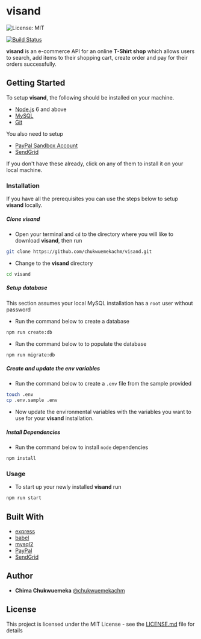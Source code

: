 # visand

![License: MIT](https://img.shields.io/badge/License-MIT-green.svg?style=popout-square&logo=javascript&logoColor=yellow)

[![Build Status](https://travis-ci.com/chukwuemekachm/visand.svg?token=9H4eahqQoiktHg2ifh1V&branch=develop)](https://travis-ci.com/chukwuemekachm/visand)

**visand** is an e-commerce API for an online **T-Shirt shop** which allows users to search, add items to their shopping cart, create order and pay for their orders successfully.

## Getting Started
To setup **visand**, the following should be installed on your machine.

- [Node.js](https://nodejs.org/en/download/current/) 6 and above
- [MySQL](https://dev.mysql.com/downloads/mysql/)
- [Git](https://git-scm.com/downloads)

You also need to setup
- [PayPal Sandbox Account](https://developer.paypal.com/)
- [SendGrid](https://sendgrid.com/docs/for-developers)

If you don't have these already, click on any of them to install it on your local machine.

### Installation

If you have all the prerequisites you can use the steps below to setup **visand** locally.

##### Clone visand
- Open your terminal and `cd` to the directory where you will like to download **visand**, then run
```sh
git clone https://github.com/chukwuemekachm/visand.git
```
- Change to the **visand** directory
```sh
cd visand
```

##### Setup database
This section assumes your local MySQL installation has a `root` user without password
- Run the command below to create a database
```sh
npm run create:db
```
- Run the command below to to populate the database
```sh
npm run migrate:db
```

##### Create and update the env variables
- Run the command below to create a `.env` file from the sample provided
```bash
touch .env
cp .env.sample .env
```
- Now update the environmental variables with the variables you want to use for your **visand** installation.

##### Install Dependencies
- Run the command below to install `node` dependencies
```bash
npm install
```

### Usage
- To start up your newly installed **visand** run
```sh
npm run start
```

## Built With
- [express](https://expressjs.com/)
- [babel](https://babeljs.io/)
- [mysql2](https://github.com/sidorares/node-mysql2)
- [PayPal](https://developer.paypal.com/)
- [SendGrid](https://sendgrid.com/docs/for-developers)

## Author

* **Chima Chukwuemeka** [@chukwuemekachm](https://github.com/chukwuemekachm)


## License

This project is licensed under the MIT License - see the [LICENSE.md](https://github.com/chukwuemekachm/visand/blob/develop/LICENSE) file for details
